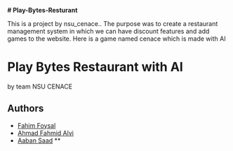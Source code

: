 **# Play-Bytes-Resturant**

This is a project by nsu_cenace.. The purpose was to create a restaurant management system in which we can have discount features and add games to the website.
Here is a game named cenace which is made with AI
# Play Bytes Restaurant with AI
by team NSU CENACE

## Authors

- [Fahim Foysal](https://github.com/kingsasa04)
- [Ahmad Fahmid Alvi](https://github.com/alvi00)
- [Aaban Saad](https://github.com/aaban-saad)
**
